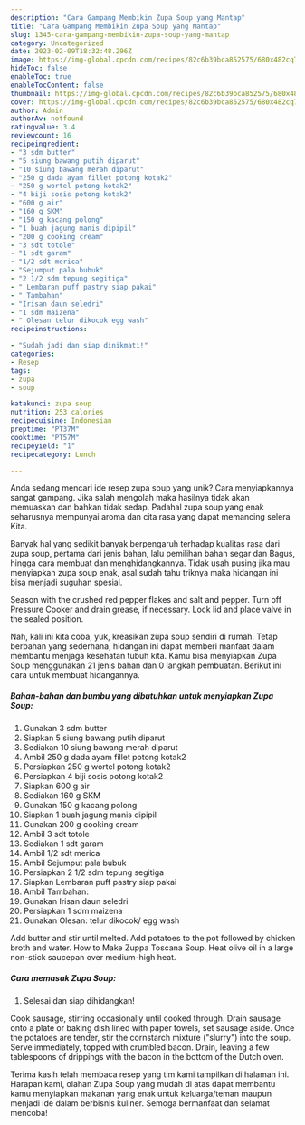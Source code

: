 ```yaml
---
description: "Cara Gampang Membikin Zupa Soup yang Mantap"
title: "Cara Gampang Membikin Zupa Soup yang Mantap"
slug: 1345-cara-gampang-membikin-zupa-soup-yang-mantap
category: Uncategorized
date: 2023-02-09T18:32:48.296Z
image: https://img-global.cpcdn.com/recipes/82c6b39bca852575/680x482cq70/zupa-soup-foto-resep-utama.jpg
hideToc: false
enableToc: true
enableTocContent: false
thumbnail: https://img-global.cpcdn.com/recipes/82c6b39bca852575/680x482cq70/zupa-soup-foto-resep-utama.jpg
cover: https://img-global.cpcdn.com/recipes/82c6b39bca852575/680x482cq70/zupa-soup-foto-resep-utama.jpg
author: Admin
authorAv: notfound
ratingvalue: 3.4
reviewcount: 16
recipeingredient:
- "3 sdm butter"
- "5 siung bawang putih diparut"
- "10 siung bawang merah diparut"
- "250 g dada ayam fillet potong kotak2"
- "250 g wortel potong kotak2"
- "4 biji sosis potong kotak2"
- "600 g air"
- "160 g SKM"
- "150 g kacang polong"
- "1 buah jagung manis dipipil"
- "200 g cooking cream"
- "3 sdt totole"
- "1 sdt garam"
- "1/2 sdt merica"
- "Sejumput pala bubuk"
- "2 1/2 sdm tepung segitiga"
- " Lembaran puff pastry siap pakai"
- " Tambahan"
- "Irisan daun seledri"
- "1 sdm maizena"
- " Olesan telur dikocok egg wash"
recipeinstructions:

- "Sudah jadi dan siap dinikmati!"
categories:
- Resep
tags:
- zupa
- soup

katakunci: zupa soup 
nutrition: 253 calories
recipecuisine: Indonesian
preptime: "PT37M"
cooktime: "PT57M"
recipeyield: "1"
recipecategory: Lunch

---
```





Anda sedang mencari ide resep zupa soup yang unik? Cara menyiapkannya sangat gampang. Jika salah mengolah maka hasilnya tidak akan memuaskan dan bahkan tidak sedap. Padahal zupa soup yang enak seharusnya mempunyai aroma dan cita rasa yang dapat memancing selera Kita.





Banyak hal yang sedikit banyak berpengaruh terhadap kualitas rasa dari zupa soup, pertama dari jenis bahan, lalu pemilihan bahan segar dan Bagus, hingga cara membuat dan menghidangkannya. Tidak usah pusing jika mau menyiapkan zupa soup enak,      asal sudah tahu triknya maka hidangan ini bisa menjadi suguhan spesial.














Season with the crushed red pepper flakes and salt and pepper. Turn off Pressure Cooker and drain grease, if necessary. Lock lid and place valve in the sealed position.






Nah, kali ini kita coba, yuk, kreasikan zupa soup sendiri di rumah. Tetap berbahan yang sederhana, hidangan ini dapat memberi manfaat dalam membantu menjaga kesehatan tubuh kita. Kamu bisa menyiapkan Zupa Soup menggunakan 21 jenis bahan dan 0 langkah pembuatan. Berikut ini cara untuk membuat hidangannya.

<!--inarticleads1-->

##### Bahan-bahan dan bumbu yang dibutuhkan untuk menyiapkan Zupa Soup:

1. Gunakan 3 sdm butter
1. Siapkan 5 siung bawang putih diparut
1. Sediakan 10 siung bawang merah diparut
1. Ambil 250 g dada ayam fillet potong kotak2
1. Persiapkan 250 g wortel potong kotak2
1. Persiapkan 4 biji sosis potong kotak2
1. Siapkan 600 g air
1. Sediakan 160 g SKM
1. Gunakan 150 g kacang polong
1. Siapkan 1 buah jagung manis dipipil
1. Gunakan 200 g cooking cream
1. Ambil 3 sdt totole
1. Sediakan 1 sdt garam
1. Ambil 1/2 sdt merica
1. Ambil Sejumput pala bubuk
1. Persiapkan 2 1/2 sdm tepung segitiga
1. Siapkan  Lembaran puff pastry siap pakai
1. Ambil  Tambahan:
1. Gunakan Irisan daun seledri
1. Persiapkan 1 sdm maizena
1. Gunakan  Olesan: telur dikocok/ egg wash


Add butter and stir until melted. Add potatoes to the pot followed by chicken broth and water. How to Make Zuppa Toscana Soup. Heat olive oil in a large non-stick saucepan over medium-high heat. 

<!--inarticleads2-->

##### Cara memasak Zupa Soup:


1. Selesai dan siap dihidangkan!

Cook sausage, stirring occasionally until cooked through. Drain sausage onto a plate or baking dish lined with paper towels, set sausage aside. Once the potatoes are tender, stir the cornstarch mixture (&#34;slurry&#34;) into the soup. Serve immediately, topped with crumbled bacon. Drain, leaving a few tablespoons of drippings with the bacon in the bottom of the Dutch oven. 

Terima kasih telah membaca resep yang tim kami tampilkan di halaman ini. Harapan kami, olahan Zupa Soup yang mudah di atas dapat membantu kamu menyiapkan makanan yang enak untuk keluarga/teman maupun menjadi ide dalam berbisnis kuliner. Semoga bermanfaat dan selamat mencoba!

